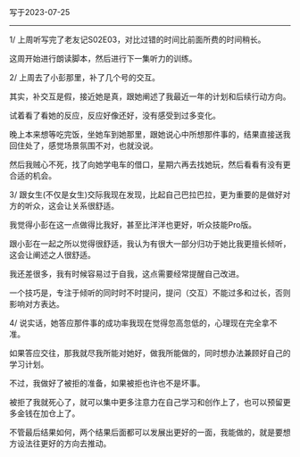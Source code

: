 写于2023-07-25

-----

1/ 上周听写完了老友记S02E03，对比过错的时间比前面所费的时间稍长。

这周开始进行朗读脚本，然后进行下一集听力的训练。

2/ 上周去了小彭那里，补了几个号的交互。

其实，补交互是假，接近她是真，跟她阐述了我最近一年的计划和后续行动方向。

试着看了看她的反应，反应好像还好，没有感受到过多变化。

晚上本来想等吃完饭，坐她车到她那里，跟她说心中所想那件事的，结果直接送我回住处了，感觉场景氛围不对，也就没说。

然后我贼心不死，找了向她学电车的借口，星期六再去找她玩，然后看看有没有更合适的机会。

3/ 跟女生(不仅是女生)交际我现在发现，比起自己巴拉巴拉，更为重要的是做好对方的听众，这会让关系很舒适。

我觉得小彭在这一点做得比我好，甚至比洋洋也更好，听众技能Pro版。

跟小彭在一起之所以觉得很舒适，我认为有很大一部分归功于她比我更擅长倾听，这会让阐述之人很舒适。

我还差很多，我有时候容易过于自我，这点需要经常提醒自己改进。

一个技巧是，专注于倾听的同时时不时提问，提问（交互）不能过多和过长，否则影响对方表达。

4/ 说实话，她答应那件事的成功率我现在觉得忽高忽低的，心理现在完全拿不准。

如果答应交往，那我就尽我所能对她好，做我所能做的，同时想办法兼顾好自己的学习计划。

不过，我做好了被拒的准备，如果被拒也许也不是坏事。

被拒了我就死心了，就可以集中更多注意力在自己学习和创作上了，也可以预留更多金钱在加仓上了。

不管最后结果如何，两个结果后面都可以发展出更好的一面，我能做的，就是要想方设法往更好的方向去推动。
